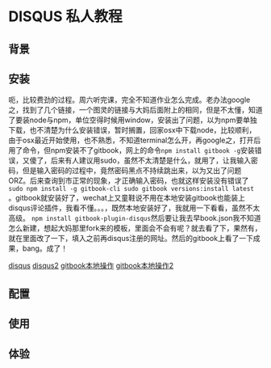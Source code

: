 # DISQUS 私人教程

## 背景

## 安装
呃，比较费劲的过程。周六听完课，完全不知道作业怎么完成。老办法google之，找到了几个链接，一个图灵的链接与大妈后面附上的相同，但是不太懂，知道了要装node与npm，单位空得时候用window，安装出了问题，以为npm要单独下载，也不清楚为什么安装错误，暂时搁置，回家osx中下载node，比较顺利，由于osx最近开始使用，也不熟悉，不知道terminal怎么开，再google之，打开后用了命令，但npm安装不了gitbook，网上的命令```npm install gitbook -g```安装错误，又傻了，后来有人建议用sudo，虽然不太清楚是什么，就用了，让我输入密码，但是输入密码的过程中，竟然密码黑点不持续跳出来，以为又出了问题ORZ。后来查询到市正常的现象，才正确输入密码，也就这样安装没有错误了```sudo npm install -g gitbook-cli sudo gitbook versions:install latest```
。gitbook就安装好了，wechat上又童鞋说不用在本地安装gitbook也能装上disqus评论插件，我看不懂。。。，既然本地安装好了，我就用一下看看，虽然不太高级。  ```npm install gitbook-plugin-disqus```然后要让我去早book.json我不知道怎么新建，想起大妈那里fork来的模板，里面会不会有呢？就去看了下，果然有，就在里面改了一下，填入之前再disqus注册的网址。然后的gitbook上看了一下成果，bang。成了！

[disqus](https://ziz9.disqus.com/admin/settings/install/)
[disqus2](http://www.chengweiyang.cn/gitbook/plugins/functional/disqus.html)
[gitbook本地操作](http://weijutu.blogspot.com/2014/06/gitbook-gitbook.html)
[gitbook本地操作2](https://wastemobile.gitbooks.io/gitbook-chinese/content/book/gitbook-cli.html)

## 配置

## 使用

## 体验

